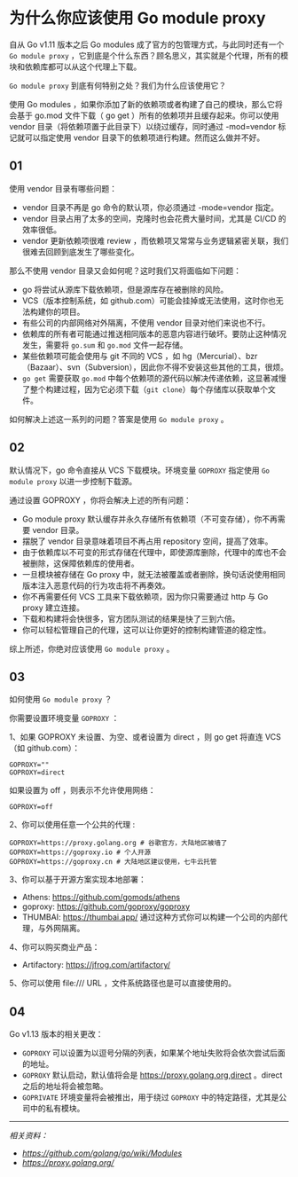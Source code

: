 # 为什么你应该使用 Go module proxy


自从 Go v1.11 版本之后 Go modules 成了官方的包管理方式，与此同时还有一个 `Go module proxy` ，它到底是个什么东西？顾名思义，其实就是个代理，所有的模块和依赖库都可以从这个代理上下载。

`Go module proxy` 到底有何特别之处？我们为什么应该使用它？

使用 Go modules ，如果你添加了新的依赖项或者构建了自己的模块，那么它将会基于 go.mod 文件下载（ go get ）所有的依赖项并且缓存起来。你可以使用 vendor 目录（将依赖项置于此目录下）以绕过缓存，同时通过 -mod=vendor 标记就可以指定使用 vendor 目录下的依赖项进行构建。然而这么做并不好。


## 01

使用 vendor 目录有哪些问题：

- vendor 目录不再是 go 命令的默认项，你必须通过 -mode=vendor 指定。
- vendor 目录占用了太多的空间，克隆时也会花费大量时间，尤其是 CI/CD 的效率很低。
- vendor 更新依赖项很难 review ，而依赖项又常常与业务逻辑紧密关联，我们很难去回顾到底发生了哪些变化。


那么不使用 vendor 目录又会如何呢？这时我们又将面临如下问题：

- go 将尝试从源库下载依赖项，但是源库存在被删除的风险。
- VCS（版本控制系统，如 github.com）可能会挂掉或无法使用，这时你也无法构建你的项目。
- 有些公司的内部网络对外隔离，不使用 vendor 目录对他们来说也不行。
- 依赖库的所有者可能通过推送相同版本的恶意内容进行破坏。要防止这种情况发生，需要将 `go.sum` 和 `go.mod` 文件一起存储。
- 某些依赖项可能会使用与 git 不同的 VCS ，如 hg（Mercurial）、bzr（Bazaar）、svn（Subversion），因此你不得不安装这些其他的工具，很烦。
- `go get` 需要获取 `go.mod` 中每个依赖项的源代码以解决传递依赖，这显著减慢了整个构建过程，因为它必须下载（`git clone`）每个存储库以获取单个文件。


如何解决上述这一系列的问题？答案是使用 `Go module proxy` 。


## 02

默认情况下，go 命令直接从 VCS 下载模块。环境变量 `GOPROXY` 指定使用 `Go module proxy` 以进一步控制下载源。

通过设置 GOPROXY ，你将会解决上述的所有问题：

- Go module proxy 默认缓存并永久存储所有依赖项（不可变存储），你不再需要 vendor 目录。
- 摆脱了 vendor 目录意味着项目不再占用 repository 空间，提高了效率。
- 由于依赖库以不可变的形式存储在代理中，即使源库删除，代理中的库也不会被删除，这保障依赖库的使用者。
- 一旦模块被存储在 Go proxy 中，就无法被覆盖或者删除，换句话说使用相同版本注入恶意代码的行为攻击将不再奏效。
- 你不再需要任何 VCS 工具来下载依赖项，因为你只需要通过 http 与 Go proxy 建立连接。
- 下载和构建将会快很多，官方团队测试的结果是快了三到六倍。
- 你可以轻松管理自己的代理，这可以让你更好的控制构建管道的稳定性。

综上所述，你绝对应该使用 `Go module proxy` 。


## 03

如何使用 `Go module proxy` ？


你需要设置环境变量 `GOPROXY` ：


1、如果 GOPROXY 未设置、为空、或者设置为 direct ，则 go get 将直连 VCS （如 github.com）：

```
GOPROXY=""
GOPROXY=direct
```

如果设置为 off ，则表示不允许使用网络：

```
GOPROXY=off
```

2、你可以使用任意一个公共的代理 :

```
GOPROXY=https://proxy.golang.org # 谷歌官方，大陆地区被墙了
GOPROXY=https://goproxy.io # 个人开源
GOPROXY=https://goproxy.cn # 大陆地区建议使用，七牛云托管
```

3、你可以基于开源方案实现本地部署：

- Athens: https://github.com/gomods/athens
- goproxy: https://github.com/goproxy/goproxy
- THUMBAI: https://thumbai.app/
通过这种方式你可以构建一个公司的内部代理，与外网隔离。


4、你可以购买商业产品：

- Artifactory: https://jfrog.com/artifactory/


5、你可以使用 file:/// URL ，文件系统路径也是可以直接使用的。


## 04

Go v1.13 版本的相关更改：

- `GOPROXY` 可以设置为以逗号分隔的列表，如果某个地址失败将会依次尝试后面的地址。
- `GOPROXY` 默认启动，默认值将会是 https://proxy.golang.org,direct 。direct 之后的地址将会被忽略。
- `GOPRIVATE` 环境变量将会被推出，用于绕过 `GOPROXY` 中的特定路径，尤其是公司中的私有模块。


---

*相关资料：*

- *https://github.com/golang/go/wiki/Modules*
- *https://proxy.golang.org/*
